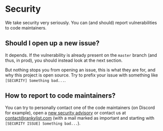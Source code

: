 # Security
We take security very seriously. You can (and should) report vulnerabilities to code maintainers.

## Should I open up a new issue?
It depends. If the vulnerability is already present on the `master` branch (and thus, in prod), you should instead look at the next section.

But nothing stops you from opening an issue, this is what they are for, and why this project is open source. Try to prefix your issue with something like `[SECURITY] Something bad...`.

## How to report to code maintainers?
You can try to personally contact one of the code maintainers (on Discord for example), open a [new security advisory](https://github.com/RankyList/ranky-list/security/advisories/new) or contact us at contact@rankylist.com (with a mail marked as important and starting with `[SECURITY ISSUE] Something bad...`).
